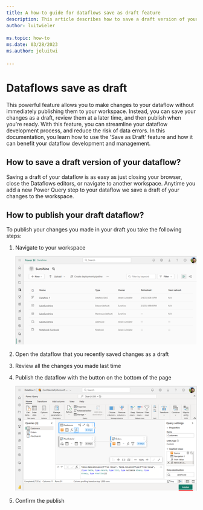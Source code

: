```yaml
---
title: A how-to guide for dataflows save as draft feature
description: This article describes how to save a draft version of your dataflow.
author: luitwieler

ms.topic: how-to
ms.date: 03/28/2023
ms.author: jeluitwi

---
```


# Dataflows save as draft

This powerful feature allows you to make changes to your dataflow without immediately publishing them to your workspace. Instead, you can save your changes as a draft, review them at a later time, and then publish when you're ready. With this feature, you can streamline your dataflow development process, and reduce the risk of data errors. In this documentation, you learn how to use the 'Save as Draft' feature and how it can benefit your dataflow development and management.

## How to save a draft version of your dataflow?

Saving a draft of your dataflow is as easy as just closing your browser, close the Dataflows editors, or navigate to another workspace. Anytime you add a new Power Query step to your dataflow we save a draft of your changes to the workspace.

## How to publish your draft dataflow?

To publish your changes you made in your draft you take the following steps:

1. Navigate to your workspace

    ![Workspace view](./media/dataflowsgen2-savedraft/workspace-view.png)

1. Open the dataflow that you recently saved changes as a draft
1. Review all the changes you made last time
1. Publish the dataflow with the button on the bottom of the page

    ![Publish Dataflow](./media/dataflowsgen2-savedraft/publish-dataflow.png)

1. Confirm the publish
